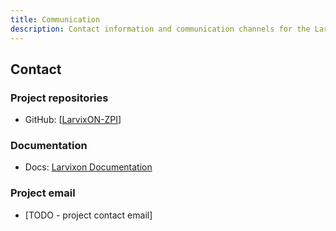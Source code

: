 ```yaml
---
title: Communication
description: Contact information and communication channels for the LarvixON project
---
```


## Contact

### Project repositories

- GitHub: [[LarvixON-ZPI](https://github.com/orgs/LarvixON-ZPI/repositories)]

### Documentation

- Docs: [Larvixon Documentation](https://larvixon-zpi.github.io/larvixon-documentation/)

### Project email

- [TODO - project contact email]
